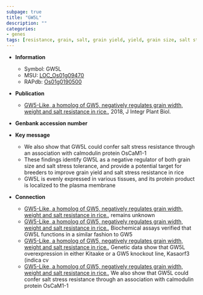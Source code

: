 ```yaml
---
subpage: true
title: "GW5L"
description: ""
categories:
- genes
tags: [resistance, grain, salt, grain yield, yield, grain size, salt stress, stress, plasma membrane, stress tolerance]
---
```


* **Information**  
    + Symbol: GW5L  
    + MSU: [LOC_Os01g09470](http://rice.plantbiology.msu.edu/cgi-bin/ORF_infopage.cgi?orf=LOC_Os01g09470)  
    + RAPdb: [Os01g0190500](http://rapdb.dna.affrc.go.jp/viewer/gbrowse_details/irgsp1?name=Os01g0190500)  

* **Publication**  
    + [GW5-Like, a homolog of GW5, negatively regulates grain width, weight and salt resistance in rice.](http://www.ncbi.nlm.nih.gov/pubmed?term=GW5-Like,+a+homolog+of+GW5,+negatively+regulates+grain+width,+weight+and+salt+resistance+in+rice.%5BTitle%5D), 2018, J Integr Plant Biol.

* **Genbank accession number**  

* **Key message**  
    + We also show that GW5L could confer salt stress resistance through an association with calmodulin protein OsCaM1-1
    + These findings identify GW5L as a negative regulator of both grain size and salt stress tolerance, and provide a potential target for breeders to improve grain yield and salt stress resistance in rice
    + GW5L is evenly expressed in various tissues, and its protein product is localized to the plasma membrane

* **Connection**  
    + [GW5-Like, a homolog of GW5, negatively regulates grain width, weight and salt resistance in rice.](GW5L), remains unknown
    + [GW5-Like, a homolog of GW5, negatively regulates grain width, weight and salt resistance in rice.](http://www.ncbi.nlm.nih.gov/pubmed?term=GW5-Like,+a+homolog+of+GW5,+negatively+regulates+grain+width,+weight+and+salt+resistance+in+rice.%5BTitle%5D),  Biochemical assays verified that GW5L functions in a similar fashion to GW5
    + [GW5-Like, a homolog of GW5, negatively regulates grain width, weight and salt resistance in rice.](indica+cv),  Genetic data show that GW5L overexpression in either Kitaake or a GW5 knockout line, Kasaorf3 (indica cv
    + [GW5-Like, a homolog of GW5, negatively regulates grain width, weight and salt resistance in rice.](http://www.ncbi.nlm.nih.gov/pubmed?term=GW5-Like,+a+homolog+of+GW5,+negatively+regulates+grain+width,+weight+and+salt+resistance+in+rice.%5BTitle%5D),  We also show that GW5L could confer salt stress resistance through an association with calmodulin protein OsCaM1-1



